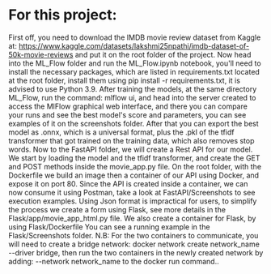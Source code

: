 # For this project:


First off, you need to download the IMDB movie review dataset from Kaggle at:
https://www.kaggle.com/datasets/lakshmi25npathi/imdb-dataset-of-50k-movie-reviews and put it on the root folder of the project.
Now head into the ML_Flow folder and run the ML_Flow.ipynb notebook, you'll need to install the necessary packages,
which are listed in requirements.txt located at the root folder, install them using pip install -r requirements.txt,
it is advised to use Python 3.9.
After training the models, at the same directory ML_Flow, run the command: mlflow ui, and head into the server created to
access the MlFlow graphical web interface, and there you can compare your runs and see the best model's score and parameters,
you can see examples of it on the screenshots folder. After that you can export the best model as .onnx, which is a universal format,
plus the .pkl of the tfidf transformer that got trained on the training data, which also removes stop words.
Now to the FastAPI folder, we will create a Rest API for our model. We start by loading the model and the tfidf transformer, and create
the GET and POST methods inside the movie_app.py file.
On the root folder, with the Dockerfile we build an image then a container of our API using Docker, and expose it on port 80.
Since the API is created inside a container, we can now consume it using Postman, take a look at FastAPI/Screenshots to see execution examples.
Using Json format is impractical for users, to simplify the process we create a form using Flask, see more details in the Flask/app/movie_app_html.py file.
We also create a container for Flask, by using Flask/Dockerfile
You can see a running example in the Flask/Screenshots folder.
N.B: For the two containers to communicate, you will need to create a bridge network: docker network create network_name --driver bridge, then run the two containers in the newly created network by adding:
--network network_name to the docker run command..
